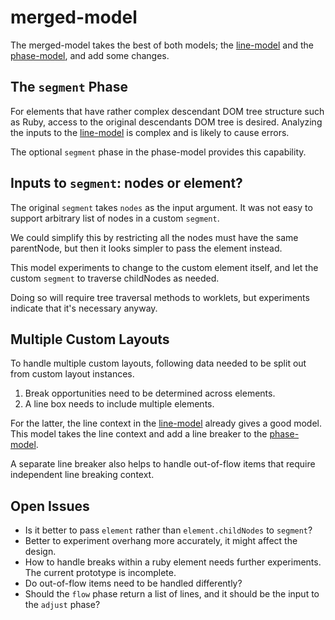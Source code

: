 # merged-model

The merged-model takes the best of both models;
the [line-model][] and the [phase-model][],
and add some changes.

## The `segment` Phase

For elements that have rather complex descendant DOM tree structure such as Ruby,
access to the original descendants DOM tree is desired.
Analyzing the inputs to the [line-model][] is complex
and is likely to cause errors.

The optional `segment` phase in the phase-model provides this capability.

## Inputs to `segment`: nodes or element?

The original `segment` takes `nodes` as the input argument.
It was not easy to support arbitrary list of nodes
in a custom `segment`.

We could simplify this
by restricting all the nodes must have the same parentNode,
but then it looks simpler to pass the element instead.

This model experiments to change to the custom element itself,
and let the custom `segment` to traverse childNodes as needed.

Doing so will require tree traversal methods to worklets,
but experiments indicate that it's necessary anyway.

## Multiple Custom Layouts

To handle multiple custom layouts,
following data needed to be split out
from custom layout instances.

1. Break opportunities need to be determined across elements.
2. A line box needs to include multiple elements.

For the latter, the line context in the [line-model][]
already gives a good model.
This model takes the line context
and add a line breaker to the [phase-model][].

A separate line breaker also helps to handle out-of-flow items
that require independent line breaking context.

## Open Issues

* Is it better to pass `element` rather than `element.childNodes` to `segment`?
* Better to experiment overhang more accurately,
  it might affect the design.
* How to handle breaks within a ruby element needs further experiments.
  The current prototype is incomplete.
* Do out-of-flow items need to be handled differently?
* Should the `flow` phase return a list of lines,
  and it should be the input to the `adjust` phase?

[line-model]: ../line-model/
[phase-model]: ../segment-measure-flow-adjust/
